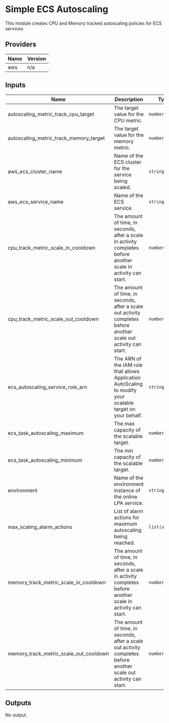 # Simple ECS Autoscaling

This module creates CPU and Memory tracked autoscaling policies for ECS services.

## Providers

| Name | Version |
|------|---------|
| aws  | n/a     |

## Inputs

| Name | Description | Type | Default | Required |
|------|-------------|------|---------|:--------:|
| autoscaling\_metric\_track\_cpu\_target | The target value for the CPU metric. | `number` | `80` | no |
| autoscaling\_metric\_track\_memory\_target | The target value for the memory metric. | `number` | `80` | no |
| aws\_ecs\_cluster\_name | Name of the ECS cluster for the service being scaled. | `string` | n/a | yes |
| aws\_ecs\_service\_name | Name of the ECS service. | `string` | n/a | yes |
| cpu\_track\_metric\_scale\_in\_cooldown | The amount of time, in seconds, after a scale in activity completes before another scale in activity can start. | `number` | `60` | no |
| cpu\_track\_metric\_scale\_out\_cooldown | The amount of time, in seconds, after a scale out activity completes before another scale out activity can start. | `number` | `60` | no |
| ecs\_autoscaling\_service\_role\_arn | The ARN of the IAM role that allows Application AutoScaling to modify your scalable target on your behalf. | `string` | n/a | yes |
| ecs\_task\_autoscaling\_maximum | The max capacity of the scalable target. | `number` | n/a | yes |
| ecs\_task\_autoscaling\_minimum | The min capacity of the scalable target. | `number` | `1` | no |
| environment | Name of the environment instance of the online LPA service. | `string` | n/a | yes |
| max\_scaling\_alarm\_actions | List of alarm actions for maximum autoscaling being reached. | `list(string)` | n/a | yes |
| memory\_track\_metric\_scale\_in\_cooldown | The amount of time, in seconds, after a scale in activity completes before another scale in activity can start. | `number` | `60` | no |
| memory\_track\_metric\_scale\_out\_cooldown | The amount of time, in seconds, after a scale out activity completes before another scale out activity can start. | `number` | `60` | no |

## Outputs

No output.

